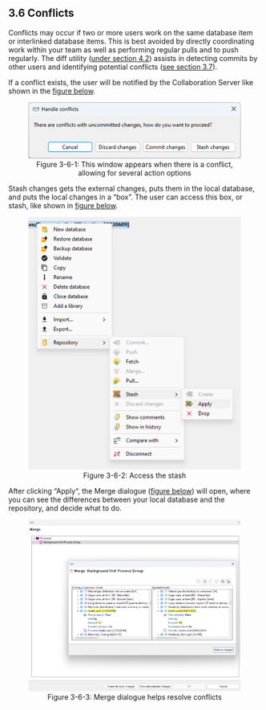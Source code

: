 <style>
    /* initialise the counter */
    body { counter-reset: figureCounter;
    counter-reset: h1counter h2counter h3counter h4counter h5counter h6counter;
     }
    /* increment the counter for every instance of a figure even if it doesn't have a caption */
    figure { counter-increment: figureCounter; text-align: center}
    /* prepend the counter to the figcaption content */
    figure figcaption:before {
        content: "Figure 3-6-" counter(figureCounter) ": "
    }
    /* increment the counter for every instance of a table even if it doesn't have a caption */
    table { counter-increment: tableCounter; }
    /* prepend the counter to the figcaption content */
    caption:before {
        content: "Table 3-6-" counter(tableCounter) ": ";
    }
    /* create padding between table cells*/
    th, td {
        padding: 15px;
    }
</style>

<h2 id="header-3-6">3.6	Conflicts</h2>

Conflicts may occur if two or more users work on the same database item or interlinked database items. This is best avoided by directly coordinating work within your team as well as performing regular pulls and to push regularly. The diff utility ([under section 4.2](./chapter_4_2.md)) assists in detecting commits by other users and identifying potential conflicts ([see section 3.7](./chapter_3_7.md)).

If a conflict exists, the user will be notified by the Collaboration Server like shown in the <a href="#Figure 3-9">figure below</a>.
 
<figure id="Figure 3-9">
	<img src="images/chapter_3/section_6/window_appears.png" alt="Image not available">
    <figcaption>This window appears when there is a conflict, allowing for several action options</figcaption>
</figure>

Stash changes gets the external changes, puts them in the local database, and puts the local changes in a “box”. The user can access this box, or stash, like shown in <a href="#Figure 3-10">figure below</a>.

<figure id="Figure 3-10">
	<img src="images/chapter_3/section_6/access_the_stash.png" alt="Image not available">
    <figcaption>Access the stash</figcaption>
</figure>

After clicking “Apply“, the Merge dialogue (<a href="#Figure 3-11">figure below</a>) will open, where you can see the differences between your local database and the repository, and decide what to do.

<figure id="Figure 3-11">
	<img src="images/chapter_3/section_6/merge_dialogue.png" alt="Image not available">
    <figcaption>Merge dialogue helps resolve conflicts</figcaption>
</figure>